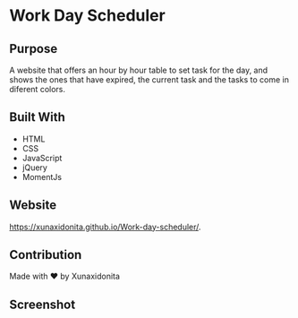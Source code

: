# Work Day Scheduler

## Purpose

A website that offers an hour by hour table to set task for the day, and shows the ones that have expired, the current task and the tasks to come in diferent colors.

## Built With

- HTML
- CSS
- JavaScript
- jQuery
- MomentJs

## Website

https://xunaxidonita.github.io/Work-day-scheduler/.

## Contribution

Made with ❤️ by Xunaxidonita

## Screenshot
